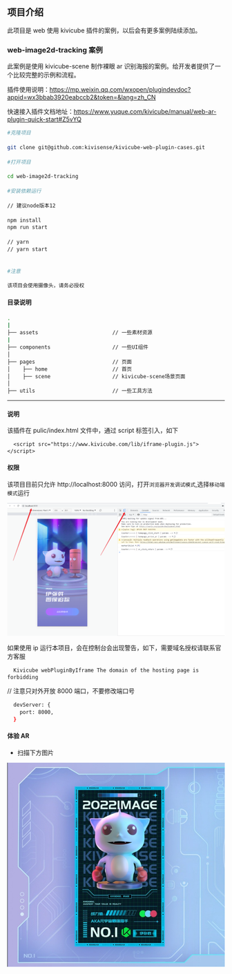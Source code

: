 ## 项目介绍

此项目是 web 使用 kivicube 插件的案例，以后会有更多案例陆续添加。

### web-image2d-tracking 案例

此案例是使用 kivicube-scene 制作裸眼 ar 识别海报的案例。给开发者提供了一个比较完整的示例和流程。

插件使用说明：https://mp.weixin.qq.com/wxopen/plugindevdoc?appid=wx3bbab3920eabccb2&token=&lang=zh_CN

快速接入插件文档地址：https://www.yuque.com/kivicube/manual/web-ar-plugin-quick-start#Z5vYQ

```bash
#克隆项目

git clone git@github.com:kivisense/kivicube-web-plugin-cases.git

#打开项目

cd web-image2d-tracking

#安装依赖运行

// 建议node版本12

npm install
npm run start

// yarn
// yarn start


#注意

该项目会使用摄像头，请务必授权

```

#### 目录说明

```bash
.
|
├── assets                        // 一些素材资源
|
├── components                    // 一些UI组件
│
├── pages                         // 页面
│    ├── home                     // 首页
│    ├── scene                    // kivicube-scene场景页面
│
├── utils                         // 一些工具方法
```

---

#### 说明

该插件在 pulic/index.html 文件中，通过 script 标签引入，如下

```
  <script src="https://www.kivicube.com/lib/iframe-plugin.js"></script>
```

#### 权限

该项目目前只允许 http://localhost:8000 访问，打开`浏览器开发调试模式`,选择`移动端模式`运行

![引导图](./introduce.png)

如果使用 ip 运行本项目，会在控制台会出现警告，如下，需要域名授权请联系官方客服

```
  Kivicube webPluginByIframe The domain of the hosting page is forbidding
```

// 注意只对外开放 8000 端口，不要修改端口号

```bash
  devServer: {
    port: 8000,
  }
```

#### 体验 AR

- 扫描下方图片

![识别图](./marker.png)
